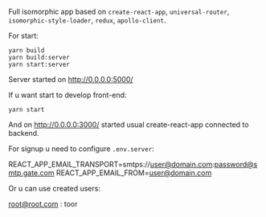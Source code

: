 Full isomorphic app based on `create-react-app`, `universal-router`, `isomorphic-style-loader`, `redux`, `apollo-client`.

For start:

```
yarn build
yarn build:server
yarn start:server
```

Server started on http://0.0.0.0:5000/

If u want start to develop front-end:

```
yarn start
```

And on http://0.0.0.0:3000/ started usual create-react-app connected to backend.

For signup u need to configure `.env.server`:

REACT_APP_EMAIL_TRANSPORT=smtps://user@domain.com:password@smtp.gate.com
REACT_APP_EMAIL_FROM=user@domain.com

Or u can use created users:

root@root.com : toor
